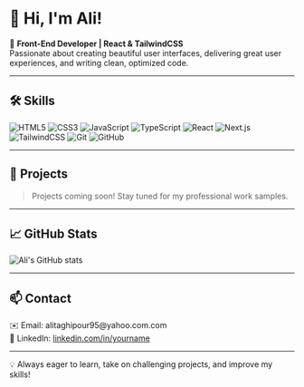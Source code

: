 # 👋 Hi, I'm Ali!

🎯 **Front-End Developer | React & TailwindCSS**  
Passionate about creating beautiful user interfaces, delivering great user experiences, and writing clean, optimized code.  

---

## 🛠 Skills
<p>
  <img src="https://img.shields.io/badge/HTML5-E34F26?style=for-the-badge&logo=html5&logoColor=white" alt="HTML5" />
  <img src="https://img.shields.io/badge/CSS3-1572B6?style=for-the-badge&logo=css3&logoColor=white" alt="CSS3" />
  <img src="https://img.shields.io/badge/JavaScript-F7DF1E?style=for-the-badge&logo=javascript&logoColor=black" alt="JavaScript" />
  <img src="https://img.shields.io/badge/TypeScript-3178C6?style=for-the-badge&logo=typescript&logoColor=white" alt="TypeScript" />
  <img src="https://img.shields.io/badge/React-61DAFB?style=for-the-badge&logo=react&logoColor=black" alt="React" />
  <img src="https://img.shields.io/badge/Next.js-000000?style=for-the-badge&logo=next.js&logoColor=white" alt="Next.js" />
  <img src="https://img.shields.io/badge/TailwindCSS-06B6D4?style=for-the-badge&logo=tailwind-css&logoColor=white" alt="TailwindCSS" />
  <img src="https://img.shields.io/badge/Git-F05032?style=for-the-badge&logo=git&logoColor=white" alt="Git" />
  <img src="https://img.shields.io/badge/GitHub-181717?style=for-the-badge&logo=github&logoColor=white" alt="GitHub" />
</p>

---

## 📂 Projects
> Projects coming soon! Stay tuned for my professional work samples.

---

## 📈 GitHub Stats
![Ali's GitHub stats](https://github-readme-stats.vercel.app/api?username=ali-76&show_icons=true&theme=radical)

---

## 📫 Contact
<p>
  ✉️ Email: alitaghipour95@yahoo.com.com<br>
  🔗 LinkedIn: <a href="https://linkedin.com/in/ali_taghipour">linkedin.com/in/yourname</a><br>
</p>

---

💡 Always eager to learn, take on challenging projects, and improve my skills!

